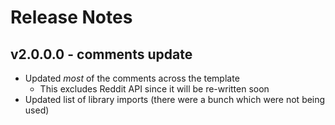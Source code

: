 # Release Notes
## v2.0.0.0 - comments update
- Updated _most_ of the comments across the template
  - This excludes Reddit API since it will be re-written soon
- Updated list of library imports (there were a bunch which were not being used)